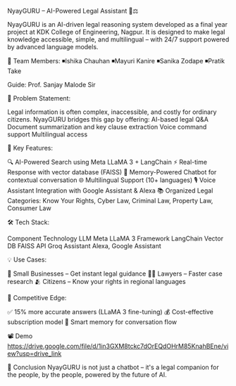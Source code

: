 NyayGURU – AI-Powered Legal Assistant 🧠⚖️

NyayGURU is an AI-driven legal reasoning system developed as a final year project at KDK College of Engineering, Nagpur. It is designed to make legal knowledge accessible, simple, and multilingual – with 24/7 support powered by advanced language models.

👥 Team Members:
◾Ishika Chauhan
◾Mayuri Kanire
◾Sanika Zodape
◾Pratik Take

Guide: Prof. Sanjay Malode Sir 

🧩 Problem Statement:

Legal information is often complex, inaccessible, and costly for ordinary citizens. NyayGURU bridges this gap by offering:
AI-based legal Q&A
Document summarization and key clause extraction
Voice command support
Multilingual access

🚀 Key Features:

🔍 AI-Powered Search using Meta LLaMA 3 + LangChain
⚡ Real-time Response with vector database (FAISS)
🧠 Memory-Powered Chatbot for contextual conversation
🌐 Multilingual Support (10+ languages)
🎙️ Voice Assistant Integration with Google Assistant & Alexa
📚 Organized Legal Categories: Know Your Rights, Cyber Law, Criminal Law, Property Law, Consumer Law

🛠️ Tech Stack:

Component               	Technology
LLM	                      Meta LLaMA 3
Framework               	LangChain
Vector DB	                FAISS
API	                      Groq
Assistant	                Alexa, Google Assistant

💡 Use Cases:

🧾 Small Businesses – Get instant legal guidance
👩‍⚖️ Lawyers – Faster case research
🫂 Citizens – Know your rights in regional languages

🌟 Competitive Edge:

✅ 15% more accurate answers (LLaMA 3 fine-tuning)
💰 Cost-effective subscription model
🧠 Smart memory for conversation flow

📽️ Demo
https://drive.google.com/file/d/1in3GXM8tckc7dOrEQdOHrM85KnahBEne/view?usp=drive_link

🏁 Conclusion
NyayGURU is not just a chatbot – it's a legal companion for the people, by the people, powered by the future of AI.

